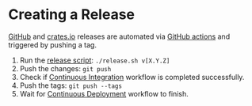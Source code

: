 # Creating a Release

[GitHub](https://github.com/orhun/runst/releases) and [crates.io](https://crates.io/crates/runst) releases are automated via [GitHub actions](.github/workflows/cd.yml) and triggered by pushing a tag.

1. Run the [release script](./release.sh): `./release.sh v[X.Y.Z]`
2. Push the changes: `git push`
3. Check if [Continuous Integration](https://github.com/orhun/runst/actions) workflow is completed successfully.
4. Push the tags: `git push --tags`
5. Wait for [Continuous Deployment](https://github.com/orhun/runst/actions) workflow to finish.
